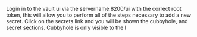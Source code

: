 Login in to the vault ui via the servername:8200/ui with the correct root token, this will allow you to perform all of the steps necessary to add a  new secret. Click on the secrets link and you will be shown the cubbyhole, and secret sections. Cubbyhole is only visible to the l